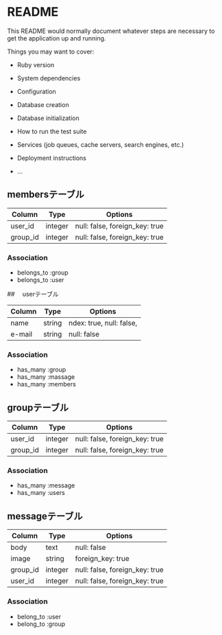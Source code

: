 # README

This README would normally document whatever steps are necessary to get the
application up and running.

Things you may want to cover:

* Ruby version

* System dependencies

* Configuration

* Database creation

* Database initialization

* How to run the test suite

* Services (job queues, cache servers, search engines, etc.)

* Deployment instructions

* ...

## membersテーブル

|Column|Type|Options|
|------|----|-------|
|user_id|integer|null: false, foreign_key: true|
|group_id|integer|null: false, foreign_key: true|

### Association
- belongs_to :group
- belongs_to :user

##　 userテーブル

|Column|Type|Options|
|------|----|-------|
|name|string|ndex: true, null: false,|
|e-mail|string|null: false|

### Association
- has_many :group
- has_many :massage
- has_many :members

##  groupテーブル

|Column|Type|Options|
|------|----|-------|
|user_id|integer|null: false, foreign_key: true|
|group_id|integer|null: false, foreign_key: true|

### Association
- has_many :message
- has_many :users

##  messageテーブル

|Column|Type|Options|
|------|----|-------| 
|body|text|null: false|
|image|string|foreign_key: true|
|group_id|integer|null: false, foreign_key: true|
|user_id|integer|null: false, foreign_key: true|

### Association
- belong_to :user
- belong_to :group
